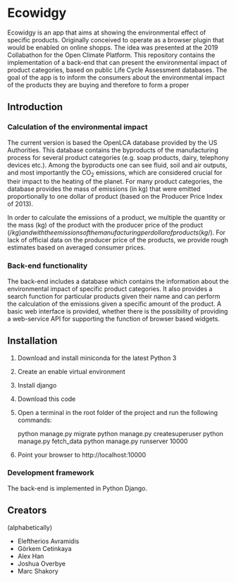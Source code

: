 # Ecowidgy 

Ecowidgy is an app that aims at showing the environmental effect of specific products. Originally conceived to operate as a browser plugin that would be enabled on online shopps. The idea was presented at the 2019 Collabathon for the Open Climate Platform. This repository contains the implementation of a back-end that can present the environmental impact of product categories, based on public Life Cycle Assessment databases.  The goal of the app is to inform the consumers about the environmental impact of the products they are buying and therefore to form a proper  

## Introduction

### Calculation of the environmental impact

The current version is based the OpenLCA database provided by the US Authorities. This database contains the byproducts of the manufacturing process for several product categories (e.g. soap products, dairy, telephony devices etc.). Among the byproducts one can see fluid, soil and air outputs, and most importantly the CO<sub>2</sub> emissions, which are considered crucial for their impact to the heating of the planet.
For many product categories, the database provides the mass of emissions (in kg) that were emitted proportionally to one dollar of product (based on the Producer Price Index of 2013).

In order to calculate the emissions of a product, we multiple the quantity or the mass (kg) of the product with the producer price of the product ($/kg) and with the emissions of the manufacturing per dollar of products (kg/$). For lack of official data on the producer price of the products, we provide rough estimates based on averaged consumer prices.

### Back-end functionality

The back-end includes a database which contains the information about the environmental impact of specific product categories. It also provides a search function for particular products given their name and can perform the calculation of the emissions given a specific amount of the product. A basic web interface is provided, whether there is the possibility of providing a web-service API for supporting the function of browser based widgets. 



## Installation

1. Download and install miniconda for the latest Python 3
2. Create an enable virtual environment
3. Install django
4. Download this code
5. Open a terminal in the root folder of the project and run the following commands:

    python manage.py migrate
    python manage.py createsuperuser
    python manage.py fetch_data
    python manage.py runserver 10000
    
6. Point your browser to http://localhost:10000 


### Development framework

The back-end is implemented in Python Django. 


## Creators 

(alphabetically)

* Eleftherios Avramidis
* Görkem Cetinkaya
* Alex Han
* Joshua Overbye
* Marc Shakory


